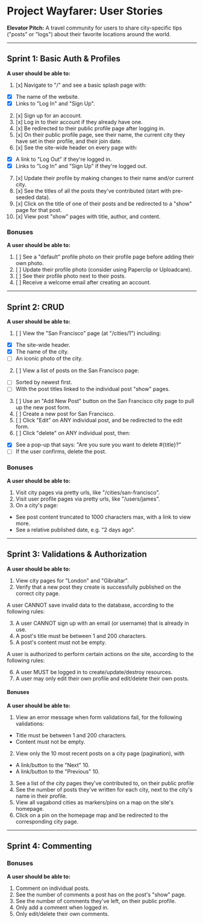 # Project Wayfarer: User Stories

**Elevator Pitch:** A travel community for users to share city-specific tips ("posts" or "logs") about their favorite locations around the world.

---

## Sprint 1: Basic Auth & Profiles

**A user should be able to:**

1. [x] Navigate to "/" and see a basic splash page with:
- [x] The name of the website.
- [x] Links to "Log In" and "Sign Up".
2. [x] Sign up for an account.
3. [x] Log in to their account if they already have one.
4. [x] Be redirected to their public profile page after logging in.
5. [x] On their public profile page, see their name, the current city they have set in their profile, and their join date.
6. [x] See the site-wide header on every page with:
- [x] A link to "Log Out" if they're logged in.
- [x] Links to "Log In" and "Sign Up" if they're logged out.
7. [x] Update their profile by making changes to their name and/or current city.
8. [x] See the titles of all the posts they've contributed (start with pre-seeded data).
9. [x] Click on the title of one of their posts and be redirected to a "show" page for that post.
10. [x] View post "show" pages with title, author, and content.

### Bonuses

**A user should be able to:**

1. [ ] See a "default" profile photo on their profile page before adding their own photo.
2. [ ] Update their profile photo (consider using Paperclip or Uploadcare).
3. [ ] See their profile photo next to their posts.
4. [ ] Receive a welcome email after creating an account.

---

## Sprint 2: CRUD

**A user should be able to:**

1. [ ] View the "San Francisco" page (at "/cities/1") including:
- [x] The site-wide header.
- [x] The name of the city.
- [ ] An iconic photo of the city.
2. [ ] View a list of posts on the San Francisco page:
- [ ] Sorted by newest first.
- [ ] With the post titles linked to the individual post "show" pages.
3. [ ] Use an "Add New Post" button on the San Francisco city page to pull up the new post form.
4. [ ] Create a new post for San Francisco<!--(**Hint:** <a href="http://guides.rubyonrails.org/routing.html#nested-resources" target="_blank">nested resources</a>)-->.
5. [ ] Click "Edit" on ANY individual post, and be redirected to the edit form.
6. [ ] Click "delete" on ANY individual post, then:
- [x] See a pop-up that says: "Are you sure you want to delete #{title}?"
- [ ] If the user confirms, delete the post.

### Bonuses

**A user should be able to:**

1. Visit city pages via pretty urls, like "/cities/san-francisco".
2. Visit user profile pages via pretty urls, like "/users/james".
3. On a city's page:
- See post content truncated to 1000 characters max, with a link to view more.
- See a relative published date, e.g. "2 days ago".

---

## Sprint 3: Validations & Authorization

**A user should be able to:**

1. View city pages for "London" and "Gibraltar".
2. Verify that a new post they create is successfully published on the correct city page.

A user CANNOT save invalid data to the database, according to the following rules:

3. A user CANNOT sign up with an email (or username) that is already in use.
4. A post's title must be between 1 and 200 characters.
5. A post's content must not be empty.

A user is authorized to perform certain actions on the site, according to the following rules:

6. A user MUST be logged in to create/update/destroy resources.
7. A user may only edit their own profile and edit/delete their own posts.

#### Bonuses

**A user should be able to:**

1. View an error message when form validations fail, for the following validations:

- Title must be between 1 and 200 characters.
- Content must not be empty.

2. View only the 10 most recent posts on a city page (pagination), with

- A link/button to the "Next" 10.
- A link/button to the "Previous" 10.

3. See a list of the city pages they've contributed to, on their public profile
4. See the number of posts they've written for each city, next to the city's name in their profile.
5. View all vagabond cities as markers/pins on a map on the site's homepage.
6. Click on a pin on the homepage map and be redirected to the corresponding city page.

---

## Sprint 4: Commenting

### Bonuses

**A user should be able to:**

1. Comment on individual posts.
2. See the number of comments a post has on the post's "show" page.
3. See the number of comments they've left, on their public profile.
4. Only add a comment when logged in.
5. Only edit/delete their own comments.
